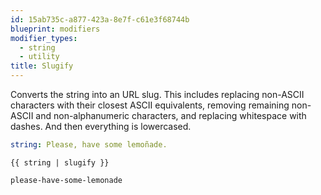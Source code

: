 ```yaml
---
id: 15ab735c-a877-423a-8e7f-c61e3f68744b
blueprint: modifiers
modifier_types:
  - string
  - utility
title: Slugify
---
```

Converts the string into an URL slug. This includes replacing non-ASCII characters with their closest ASCII equivalents, removing remaining non-ASCII
and non-alphanumeric characters, and replacing whitespace with dashes. And then everything is lowercased.


```yaml
string: Please, have some lemoñade.
```

```
{{ string | slugify }}
```

```html
please-have-some-lemonade
```
